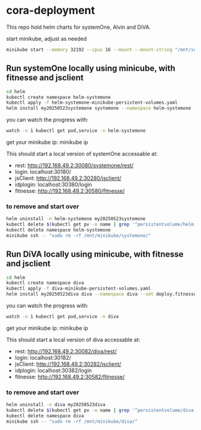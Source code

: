 # cora-deployment

This repo hold helm charts for systemOne, Alvin and DiVA.

start minikube, adjust as needed

```bash
minikube start --memory 32192 --cpus 16 --mount --mount-string "/mnt/someplace/minikube/:/mnt/minikube"
```

## Run systemOne locally using minicube, with fitnesse and jsclient

```bash
cd helm
kubectl create namespace helm-systemone
kubectl apply -f helm-systemone-minikube-persistent-volumes.yaml
helm install my20250523systemone systemone --namespace helm-systemone --set deploy.fitnesse=true
```
you can watch the progress with:

```bash
watch -n 1 kubectl get pod,service -n helm-systemone
```

get your minikube ip: minikube ip


This should start a local version of systemOne accessable at:<br>
* rest: http://192.168.49.2:30080/systemone/rest/
* login: localhost:30180/
* jsClient: http://192.168.49.2:30280/jsclient/
* idplogin: localhost:30380/login
* fitnesse: http://192.168.49.2:30580/fitnesse/


### to remove and start over
```bash
helm uninstall -n helm-systemone my20250523systemone
kubectl delete $(kubectl get pv -o name | grep '^persistentvolume/helm-systemone')
kubectl delete namespace helm-systemone
minikube ssh -- "sudo rm -rf /mnt/minikube/systemone/"
```

## Run DiVA locally using minicube, with fitnesse and jsclient

```bash
cd helm
kubectl create namespace diva
kubectl apply -f diva-minikube-persistent-volumes.yaml
helm install my20250523diva diva --namespace diva --set deploy.fitnesse=true
```
you can watch the progress with:

```bash
watch -n 1 kubectl get pod,service -n diva
```

get your minikube ip: minikube ip


This should start a local version of diva accessable at:<br>
* rest: http://192.168.49.2:30082/diva/rest/
* login: localhost:30182/
* jsClient: http://192.168.49.2:30282/jsclient/
* idplogin: localhost:30382/login
* fitnesse: http://192.168.49.2:30582/fitnesse/


### to remove and start over
```bash
helm uninstall -n diva my20250523diva
kubectl delete $(kubectl get pv -o name | grep '^persistentvolume/diva')
kubectl delete namespace diva
minikube ssh -- "sudo rm -rf /mnt/minikube/diva/"
```


